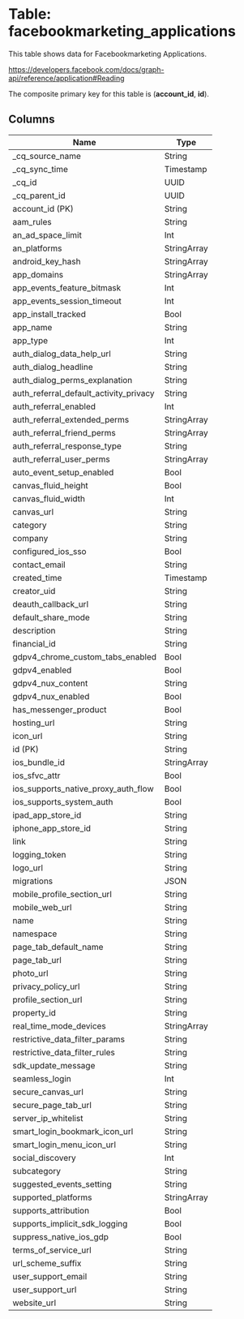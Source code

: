 # Table: facebookmarketing_applications

This table shows data for Facebookmarketing Applications.

https://developers.facebook.com/docs/graph-api/reference/application#Reading

The composite primary key for this table is (**account_id**, **id**).

## Columns

| Name          | Type          |
| ------------- | ------------- |
|_cq_source_name|String|
|_cq_sync_time|Timestamp|
|_cq_id|UUID|
|_cq_parent_id|UUID|
|account_id (PK)|String|
|aam_rules|String|
|an_ad_space_limit|Int|
|an_platforms|StringArray|
|android_key_hash|StringArray|
|app_domains|StringArray|
|app_events_feature_bitmask|Int|
|app_events_session_timeout|Int|
|app_install_tracked|Bool|
|app_name|String|
|app_type|Int|
|auth_dialog_data_help_url|String|
|auth_dialog_headline|String|
|auth_dialog_perms_explanation|String|
|auth_referral_default_activity_privacy|String|
|auth_referral_enabled|Int|
|auth_referral_extended_perms|StringArray|
|auth_referral_friend_perms|StringArray|
|auth_referral_response_type|String|
|auth_referral_user_perms|StringArray|
|auto_event_setup_enabled|Bool|
|canvas_fluid_height|Bool|
|canvas_fluid_width|Int|
|canvas_url|String|
|category|String|
|company|String|
|configured_ios_sso|Bool|
|contact_email|String|
|created_time|Timestamp|
|creator_uid|String|
|deauth_callback_url|String|
|default_share_mode|String|
|description|String|
|financial_id|String|
|gdpv4_chrome_custom_tabs_enabled|Bool|
|gdpv4_enabled|Bool|
|gdpv4_nux_content|String|
|gdpv4_nux_enabled|Bool|
|has_messenger_product|Bool|
|hosting_url|String|
|icon_url|String|
|id (PK)|String|
|ios_bundle_id|StringArray|
|ios_sfvc_attr|Bool|
|ios_supports_native_proxy_auth_flow|Bool|
|ios_supports_system_auth|Bool|
|ipad_app_store_id|String|
|iphone_app_store_id|String|
|link|String|
|logging_token|String|
|logo_url|String|
|migrations|JSON|
|mobile_profile_section_url|String|
|mobile_web_url|String|
|name|String|
|namespace|String|
|page_tab_default_name|String|
|page_tab_url|String|
|photo_url|String|
|privacy_policy_url|String|
|profile_section_url|String|
|property_id|String|
|real_time_mode_devices|StringArray|
|restrictive_data_filter_params|String|
|restrictive_data_filter_rules|String|
|sdk_update_message|String|
|seamless_login|Int|
|secure_canvas_url|String|
|secure_page_tab_url|String|
|server_ip_whitelist|String|
|smart_login_bookmark_icon_url|String|
|smart_login_menu_icon_url|String|
|social_discovery|Int|
|subcategory|String|
|suggested_events_setting|String|
|supported_platforms|StringArray|
|supports_attribution|Bool|
|supports_implicit_sdk_logging|Bool|
|suppress_native_ios_gdp|Bool|
|terms_of_service_url|String|
|url_scheme_suffix|String|
|user_support_email|String|
|user_support_url|String|
|website_url|String|